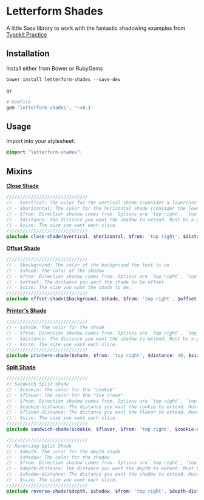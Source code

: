 # Letterform Shades

A little Sass library to work with the fantastic shadowing examples from [Typekit Practice](http://practice.typekit.com/lesson/using-shades/)

## Installation

Install either from Bower or RubyGems

```
bower install letterform-shades --save-dev
```

or 

```ruby
# Gemfile
gem 'letterform-shades', '~>0.1'
```

## Usage

Import into your stylesheet:

```scss
@import "letterform-shades";
```

## Mixins

**[Close Shade](http://practice.typekit.com/lesson/using-shades/#toc_2)**

```scss
//////////////////////////////
// - $vertical: The color for the vertical shade (consider a lowercase `r`)
// - $horizontal: The color for the horizontal shade (consider the lowercase `r`)
// - $from: Direction shadow comes from. Options are `top right`, `top left`, `bottom right`, `bottom left`
// - $distance: The distance you want the shadow to extend. Must be a positive integer
// - $size: The size you want each slice.
//////////////////////////////
@include close-shade($vertical, $horizontal, $from: 'top right', $distance: 10, $size: 0.005em){}
```

**[Offset Shade](http://practice.typekit.com/lesson/using-shades/#toc_3)**

```scss
//////////////////////////////
// - $background: The color of the background the text is on
// - $shade: The color of the shadow
// - $from: Direction shadow comes from. Options are `top right`, `top left`, `bottom right`, `bottom left`
// - $offset: The distance you want the shade to be offset
// - $size: The size you want the shade to be.
//////////////////////////////
@include offset-shade($background, $shade, $from: 'top right', $offset: .010em, $size: .030em) {}
```

**[Printer's Shade](http://practice.typekit.com/lesson/using-shades/#toc_5)**

```scss
//////////////////////////////
// - $shade: The color for the shade
// - $from: Direction shadow comes from. Options are `top right`, `top left`, `bottom right`, `bottom left`
// - $distance: The distance you want the shadow to extend. Must be a positive integer
// - $size: The size you want each slice.
//////////////////////////////
@include printers-shade($shade, $from: 'top right', $distance: 10, $size: 0.005em) {}
```

**[Split Shade](http://practice.typekit.com/lesson/using-shades/#toc_6)**

```scss
//////////////////////////////
// Sandwich Split Shade
// - $cookie: The color for the "cookie"
// - $flavor: The color for the "ice cream"
// - $from: Direction shadow comes from. Options are `top right`, `top left`, `bottom right`, `bottom left`
// - $cookie-distance: The distance you want the cookie to extend. Must be a positive integer
// - $flavor-distance: The distance you want the flavor to extend. Must be a positive integer
// - $size: The size you want each slice.
//////////////////////////////
@include sandwich-shade($cookie, $flavor, $from: 'top right', $cookie-distance: 12, $flavor-distance: 29, $size: .005em) {}
```

```scss
//////////////////////////////
// Reversing Split Shade
// - $depth: The color for the depth shade
// - $shadow: The color for the shadow
// - $from: Direction shadow comes from. Options are `top right`, `top left`, `bottom right`, `bottom left`
// - $depth-distance: The distance you want the depth to extend. Must be a positive integer
// - $shadow-distance: The distance you want the shadow to extend. Must be a positive integer
// - $size: The size you want each slice.
//////////////////////////////
@include reverse-shade($depth, $shadow, $from: 'top right', $depth-distance: 25, $shadow-distance: 40, $size: .005em) {}
```